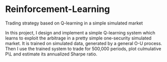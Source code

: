 # Reinforcement-Learning
Trading strategy based on Q-learning in a simple simulated market

In this project, I design and implement a simple Q-learning system which learns to exploit the arbitrage in a pretty simple one-security
simulated market. It is trained on simulated data, generated by a general O-U process. Then I use the trained system to trade for 500,000 periods, plot culmulative P\L and estimate its annualized Sharpe ratio.
